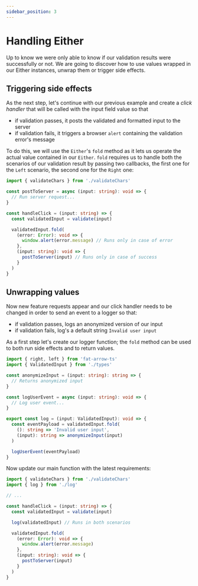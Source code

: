 ```yaml
---
sidebar_position: 3
---
```


# Handling Either

Up to know we were only able to know if our validation results were successfully or not. We are going to discover how to
use values wrapped in our Either instances, unwrap them or trigger side effects.

## Triggering side effects

As the next step, let's continue with our previous example and create a _click handler_ that will be called with the
input field value so that

* if validation passes, it posts the validated and formatted input to the server
* if validation fails, it triggers a browser `alert` containing the validation error's message

To do this, we will use the `Either`'s `fold` method as it lets us operate the actual value contained in our `Either`.
`fold` requires us to handle both the scenarios of our validation result by passing two callbacks, the first one for
the `Left` scenario, the second one for the `Right` one:

```ts
import { validateChars } from './validateChars'

const postToServer = async (input: string): void => {
  // Run server request...
}

const handleClick = (input: string) => {
  const validatedInput = validate(input)

  validatedInput.fold(
    (error: Error): void => {
      window.alert(error.message) // Runs only in case of error
    },
    (input: string): void => {
      postToServer(input) // Runs only in case of success
    }
  )
}
```

## Unwrapping values

Now new feature requests appear and our click handler needs to be changed in order to send an event to a logger so that:

* if validation passes, logs an anonymized version of our input
* if validation fails, log's a default string `Invalid user input`

As a first step let's create our logger function; the `fold` method can be used to both run side effects and to return
values.

```ts title="log.ts"
import { right, left } from 'fat-arrow-ts'
import { ValidatedInput } from './types'

const anonymizeInput = (input: string): string => {
  // Returns anonymized input
}

const logUserEvent = async (input: string): void => {
  // Log user event...
}

export const log = (input: ValidatedInput): void => {
  const eventPayload = validatedInput.fold(
    (): string => 'Invalid user input',
    (input): string => anonymizeInput(input)
  )

  logUserEvent(eventPayload)
}
```

Now update our main function with the latest requirements:

```ts
import { validateChars } from './validateChars'
import { log } from './log'

// ...

const handleClick = (input: string) => {
  const validatedInput = validate(input)

  log(validatedInput) // Runs in both scenarios

  validatedInput.fold(
    (error: Error): void => {
      window.alert(error.message)
    },
    (input: string): void => {
      postToServer(input)
    }
  )
}
```